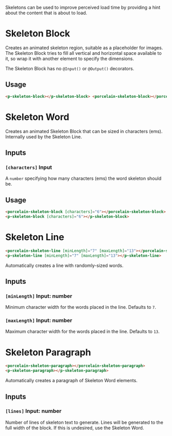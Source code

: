 Skeletons can be used to improve perceived load time by providing a hint about the content that is about to load.

# Skeleton Block

Creates an animated skeleton region, suitable as a placeholder for images. The Skeleton Block tries to fill all vertical and horizontal space available to it, so wrap it with another element to specify the dimensions.

The Skeleton Block has no `@Input()` or `@Output()` decorators.

## Usage

```html
<p-skeleton-block></p-skeleton-block> <porcelain-skeleton-block></porcelain-skeleton-block>
```

# Skeleton Word

Creates an animated Skeleton Block that can be sized in characters (ems). Internally used by the Skeleton Line.

## Inputs

### `[characters]` Input

A `number` specifying how many characters (ems) the word skeleton should be.

## Usage

```html
<porcelain-skeleton-block [characters]="6"></porcelain-skeleton-block>
<p-skeleton-block [characters]="6"></p-skeleton-block>
```

# Skeleton Line

```html
<porcelain-skeleton-line [minLength]="7" [maxLength]="13"></porcelain-skeleton-line>
<p-skeleton-line [minLength]="7" [maxLength]="13"></p-skeleton-line>
```

Automatically creates a line with randomly-sized words.

## Inputs

### `[minLength]` Input: number

Minimum character width for the words placed in the line. Defaults to `7`.

### `[maxLength]` Input: number

Maximum character width for the words placed in the line. Defaults to `13`.

# Skeleton Paragraph

```html
<porcelain-skeleton-paragraph></porcelain-skeleton-paragraph>
<p-skeleton-paragraph></p-skeleton-paragraph>
```

Automatically creates a paragraph of Skeleton Word elements.

## Inputs

### `[lines]` Input: number

Number of lines of skeleton text to generate. Lines will be generated to the full width of the block. If this is undesired, use the Skeleton Word.
